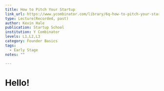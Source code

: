 ```yaml
---
title: How to Pitch Your Startup
link_url: https://www.ycombinator.com/library/6q-how-to-pitch-your-startup
type: Lecture(Recorded, past)
author: Kevin Hale
publication: Startup School
institution: Y Combinator
levels: L1,L2,L3
category: Founder Basics
tags:
  - Early Stage
notes: ""

---
```


# Hello!
